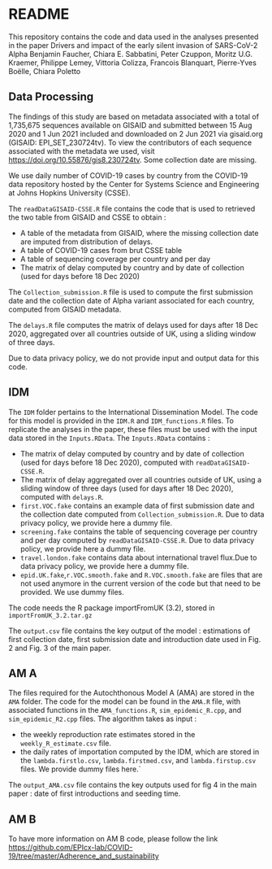 # README

This repository contains the code and data used in the analyses presented in the paper Drivers and impact of the early silent invasion of SARS-CoV-2 Alpha Benjamin Faucher, Chiara E. Sabbatini, Peter Czuppon, Moritz U.G. Kraemer, Philippe Lemey, Vittoria Colizza, Francois Blanquart, Pierre-Yves Boëlle, Chiara Poletto

## Data Processing
The findings of this study are based on metadata associated with a total of 1,735,675 sequences available on GISAID and submitted between 15 Aug 2020 and 1 Jun 2021 included and downloaded on 2 Jun 2021 via gisaid.org (GISAID: EPI_SET_230724tv). To view the contributors of each sequence associated with the metadata we used, visit https://doi.org/10.55876/gis8.230724tv. Some collection date are missing.

We use daily number of COVID-19 cases by country from the COVID-19 data repository hosted by the Center for Systems Science and Engineering at Johns Hopkins University (CSSE).

The `readDataGISAID-CSSE.R` file contains the code that is used to retrieved the two table from GISAID and CSSE to obtain :
- A table of the metadata from GISAID, where the missing collection date are imputed from distribution of delays.
- A table of COVID-19 cases from brut CSSE table
- A table of sequencing coverage per country and per day
- The matrix of delay computed by country and by date of collection (used for days before 18 Dec 2020)

The `Collection_submission.R` file is used to compute the first submission date and the collection date of Alpha variant associated for each country, computed from GISAID metadata.

The `delays.R` file computes the matrix of delays used for days after 18 Dec 2020, aggregated over all countries outside of UK, using a sliding window of three days.

Due to data privacy policy, we do not provide input and output data for this code.

## IDM

The `IDM` folder pertains to the International Dissemination Model. The code for this model is provided in the `IDM.R` and `IDM_functions.R` files. To replicate the analyses in the paper, these files must be used with the input data stored in the `Inputs.RData`.
The `Inputs.RData` contains :
- The matrix of delay computed by country and by date of collection (used for days before 18 Dec 2020), computed with `readDataGISAID-CSSE.R`.
- The matrix of delay aggregated over all countries outside of UK, using a sliding window of three days (used for days after 18 Dec 2020), computed with `delays.R`.
- `first.VOC.fake` contains an example data of first submission date and the collection date computed from `Collection_submission.R`. Due to data privacy policy, we provide here a dummy file.
- `screening.fake` contains the table of sequencing coverage per country and per day computed by `readDataGISAID-CSSE.R`. Due to data privacy policy, we provide here a dummy file.
- `travel.london.fake` contains data about international travel flux.Due to data privacy policy, we provide here a dummy file.
- `epid.UK.fake`,`r.VOC.smooth.fake` and `R.VOC.smooth.fake` are files that are not used anymore in the current version of the code but that need to be provided. We use dummy files.

The code needs the R package importFromUK (3.2), stored in `importFromUK_3.2.tar.gz`

The `output.csv` file contains the key output of the model : estimations of first collection date, first submission date and introduction date used in Fig. 2 and Fig. 3 of the main paper.


## AM A

The files required for the Autochthonous Model A (AMA) are stored in the `AMA` folder. The code for the model can be found in the `AMA.R` file, with associated functions in the `AMA_functions.R`, `sim_epidemic_R.cpp`, and `sim_epidemic_R2.cpp` files. 
The algorithm takes as input :
- the weekly reproduction rate estimates stored in the `weekly_R_estimate.csv` file.
- the daily rates of importation computed by the IDM, which are stored in the `lambda.firstlo.csv`, `lambda.firstmed.csv`, and `lambda.firstup.csv` files. We provide dummy files here.`

The `output_AMA.csv` file contains the key outputs used for fig 4 in the main paper : date of first introductions and seeding time.


## AM B

To have more information on AM B code, please follow the link https://github.com/EPIcx-lab/COVID-19/tree/master/Adherence_and_sustainability

